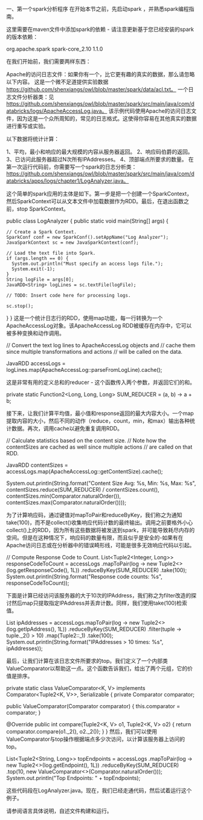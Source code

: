 一、第一个spark分析程序
在开始本节之前，先启动spark ，并熟悉spark编程指南。

这里需要在maven文件中添加spark的依赖 - 请注意更新基于您已经安装的spark的版本依赖：

<dependency> <!-- Spark -->
    <groupId>org.apache.spark</groupId>
    <artifactId>spark-core_2.10</artifactId>
    <version>1.1.0</version>
</dependency>

在我们开始前，我们需要两样东西：

Apache的访问日志文件：如果你有一个，比它更有趣的真实的数据，那么请忽略以下内容。
这是一个微不足道提供实验数据 https://github.com/shenxiangs/owl/blob/master/spark/data/acl.txt。
一个日志文件分析器类：见 https://github.com/shenxiangs/owl/blob/master/spark/src/main/java/com/databricks/logs/ApacheAccessLog.java。
该示例代码使用Apache的访问日志文件，因为这是一个众所周知的，常见的日志格式。这使得你容易在其他真实的数据进行重写或实验。

以下数据将统计计算：

1、平均，最小和响应的最大规模的内容从服务器返回。
2、响应码伯爵的返回。
3、已访问此服务器超过N次所有IPAddresses。
4、顶部端点所要求的数量。
在第一次运行代码前，你需要写一个spark的日志分析类：https://github.com/shenxiangs/owl/blob/master/spark/src/main/java/com/databricks/apps/logs/chapter1/LogAnalyzer.java。

这个简单的spark应用的主体是如下。第一步是把一个创建一个SparkContext，然后SparkContext可以从文本文件中加载数据作为RDD。最后，在退出函数之前，stop SparkContext。

public class LogAnalyzer {
  public static void main(String[] args) {

    // Create a Spark Context.
    SparkConf conf = new SparkConf().setAppName("Log Analyzer");
    JavaSparkContext sc = new JavaSparkContext(conf);

    // Load the text file into Spark.
    if (args.length == 0) {
      System.out.println("Must specify an access logs file.");
      System.exit(-1);
    }
    String logFile = args[0];
    JavaRDD<String> logLines = sc.textFile(logFile);

    // TODO: Insert code here for processing logs.

    sc.stop();
  }
}
这是一个统计日志行的RDD，使用map功能，每一行转换为一个ApacheAccessLog对象。该ApacheAccessLog RDD被缓存在内存中，它可以被多种变换和动作调用。

// Convert the text log lines to ApacheAccessLog objects and
// cache them since multiple transformations and actions
// will be called on the data.

JavaRDD<ApacheAccessLog> accessLogs =
    logLines.map(ApacheAccessLog::parseFromLogLine).cache();

这是非常有用的定义总和的reducer - 这个函数传入两个参数，并返回它们的和。

private static Function2<Long, Long, Long> SUM_REDUCER = (a, b) -> a + b;

接下来，让我们计算平均值，最小值和response返回的最大内容大小。一个map提取内容的大小，然后不同的动作（reduce，count，min，和max）输出各种统计数据。再次，调用cache以避免重复调用RDD。

// Calculate statistics based on the content size. 
// Note how the contentSizes are cached as well since multiple actions 
//   are called on that RDD.

JavaRDD<Long> contentSizes =
   accessLogs.map(ApacheAccessLog::getContentSize).cache();

System.out.println(String.format("Content Size Avg: %s, Min: %s, Max: %s",
    contentSizes.reduce(SUM_REDUCER) / contentSizes.count(),
    contentSizes.min(Comparator.naturalOrder()),
    contentSizes.max(Comparator.naturalOrder())));

为了计算响应码，通过键值对mapToPair和reduceByKey，我们称之为通知take(100)，而不是collect()收集响应代码计数的最终输出。调用之前要格外小心collect()上的RDD，因为所有这些数据将被发送到spark，并可能导致耗尽内存的空间。但是在这种情况下，响应码的数量有限，而且似乎是安全的-如果有在Apache访问日志或在分析器中的错误畸形线，可能是很多无效响应代码以引起。

// Compute Response Code to Count.
List<Tuple2<Integer, Long>> responseCodeToCount = accessLogs
        .mapToPair(log -> new Tuple2<>(log.getResponseCode(), 1L))
        .reduceByKey(SUM_REDUCER)
        .take(100);
System.out.println(String.format("Response code counts: %s", responseCodeToCount));

下面是计算已经访问该服务器的大于10次的IPAddress，我们称之为filter改造的探讨然后map只提取指定IPAddress并丢弃计数。同样，我们使用take(100)检索值。

 List<String> ipAddresses =
     accessLogs.mapToPair(log -> new Tuple2<>(log.getIpAddress(), 1L))
         .reduceByKey(SUM_REDUCER)
         .filter(tuple -> tuple._2() > 10)
         .map(Tuple2::_1)
         .take(100);
 System.out.println(String.format("IPAddresses > 10 times: %s", ipAddresses));

最后，让我们计算在该日志文件所要求的top。我们定义了一个内部类ValueComparator以帮助这一点。这个函数告诉我们，给出了两个元组，它的价值是排序。

private static class ValueComparator<K, V>
  implements Comparator<Tuple2<K, V>>, Serializable {
  private Comparator<V> comparator;

  public ValueComparator(Comparator<V> comparator) {
    this.comparator = comparator;
  }

  @Override
  public int compare(Tuple2<K, V> o1, Tuple2<K, V> o2) {
      return comparator.compare(o1._2(), o2._2());
  }
}
然后，我们可以使用ValueComparator与top操作根据端点多少次访问，以计算该服务器上访问的top。

 List<Tuple2<String, Long>> topEndpoints = accessLogs
    .mapToPair(log -> new Tuple2<>(log.getEndpoint(), 1L))
    .reduceByKey(SUM_REDUCER)
    .top(10, new ValueComparator<>(Comparator.<Long>naturalOrder()));
  System.out.println("Top Endpoints: " + topEndpoints);
  
这些代码段在LogAnalyzer.java。现在，我们已经走通代码，然后试着运行这个例子。


请参阅语言具体说明，自述文件构建和运行。